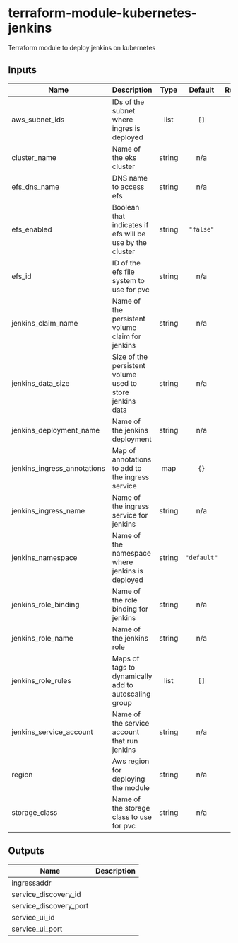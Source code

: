 # terraform-module-kubernetes-jenkins

Terraform module to deploy jenkins on kubernetes

<!-- BEGINNING OF PRE-COMMIT-TERRAFORM DOCS HOOK -->
## Inputs

| Name | Description | Type | Default | Required |
|------|-------------|:----:|:-----:|:-----:|
| aws\_subnet\_ids | IDs of the subnet where ingres is deployed | list | `[]` | no |
| cluster\_name | Name of the eks cluster | string | n/a | yes |
| efs\_dns\_name | DNS name to access efs | string | n/a | yes |
| efs\_enabled | Boolean that indicates if efs will be use by the cluster | string | `"false"` | no |
| efs\_id | ID of the efs file system to use for pvc | string | n/a | yes |
| jenkins\_claim\_name | Name of the persistent volume claim for jenkins | string | n/a | yes |
| jenkins\_data\_size | Size of the persistent volume used to store jenkins data | string | n/a | yes |
| jenkins\_deployment\_name | Name of the jenkins deployment | string | n/a | yes |
| jenkins\_ingress\_annotations | Map of annotations to add to the ingress service | map | `{}` | no |
| jenkins\_ingress\_name | Name of the ingress service for jenkins | string | n/a | yes |
| jenkins\_namespace | Name of the namespace where jenkins is deployed | string | `"default"` | no |
| jenkins\_role\_binding | Name of the role binding for jenkins | string | n/a | yes |
| jenkins\_role\_name | Name of the jenkins role | string | n/a | yes |
| jenkins\_role\_rules | Maps of tags to dynamically add to autoscaling group | list | `[]` | no |
| jenkins\_service\_account | Name of the service account that run jenkins | string | n/a | yes |
| region | Aws region for deploying the module | string | n/a | yes |
| storage\_class | Name of the storage class to use for pvc | string | n/a | yes |

## Outputs

| Name | Description |
|------|-------------|
| ingressaddr |  |
| service\_discovery\_id |  |
| service\_discovery\_port |  |
| service\_ui\_id |  |
| service\_ui\_port |  |

<!-- END OF PRE-COMMIT-TERRAFORM DOCS HOOK -->
